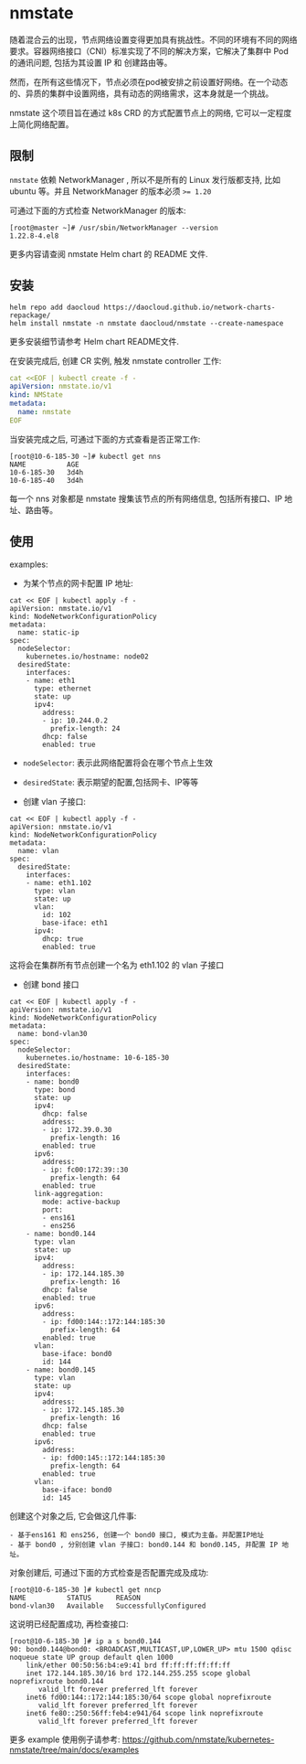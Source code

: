 # nmstate

随着混合云的出现，节点网络设置变得更加具有挑战性。不同的环境有不同的网络要求。容器网络接口（CNI）标准实现了不同的解决方案，它解决了集群中 Pod 的通讯问题, 包括为其设置 IP 和 创建路由等。

然而，在所有这些情况下，节点必须在pod被安排之前设置好网络。在一个动态的、异质的集群中设置网络，具有动态的网络需求，这本身就是一个挑战。

nmstate 这个项目旨在通过 k8s CRD 的方式配置节点上的网络, 它可以一定程度上简化网络配置。

## 限制

`nmstate` 依赖 NetworkManager , 所以不是所有的 Linux 发行版都支持, 比如 ubuntu 等。并且 NetworkManager 的版本必须 `>= 1.20`

可通过下面的方式检查 NetworkManager 的版本:

```shell
[root@master ~]# /usr/sbin/NetworkManager --version
1.22.8-4.el8
```

更多内容请查阅 nmstate Helm chart 的 README 文件.

## 安装

```shell
helm repo add daocloud https://daocloud.github.io/network-charts-repackage/ 
helm install nmstate -n nmstate daocloud/nmstate --create-namespace
```

更多安装细节请参考 Helm chart README文件.

在安装完成后, 创建 CR 实例, 触发 nmstate controller 工作:

```yaml
cat <<EOF | kubectl create -f -
apiVersion: nmstate.io/v1
kind: NMState
metadata:
  name: nmstate
EOF
```

当安装完成之后, 可通过下面的方式查看是否正常工作:

```shell
[root@10-6-185-30 ~]# kubectl get nns
NAME          AGE
10-6-185-30   3d4h
10-6-185-40   3d4h
```

每一个 nns 对象都是 nmstate 搜集该节点的所有网络信息, 包括所有接口、IP 地址、路由等。

## 使用

examples:

- 为某个节点的网卡配置 IP 地址:

```shell
cat << EOF | kubectl apply -f -
apiVersion: nmstate.io/v1
kind: NodeNetworkConfigurationPolicy
metadata:
  name: static-ip
spec:
  nodeSelector:
    kubernetes.io/hostname: node02
  desiredState:
    interfaces:
    - name: eth1
      type: ethernet
      state: up
      ipv4:
        address:
        - ip: 10.244.0.2
          prefix-length: 24
        dhcp: false
        enabled: true
```

- `nodeSelector`: 表示此网络配置将会在哪个节点上生效
- `desiredState`: 表示期望的配置,包括网卡、IP等等

- 创建 vlan 子接口:

```shell
cat << EOF | kubectl apply -f -
apiVersion: nmstate.io/v1
kind: NodeNetworkConfigurationPolicy
metadata:
  name: vlan
spec:
  desiredState:
    interfaces:
    - name: eth1.102
      type: vlan
      state: up
      vlan:
        id: 102
        base-iface: eth1
      ipv4:
        dhcp: true
        enabled: true
```

这将会在集群所有节点创建一个名为 eth1.102 的 vlan 子接口

- 创建 bond 接口

```shell
cat << EOF | kubectl apply -f -
apiVersion: nmstate.io/v1
kind: NodeNetworkConfigurationPolicy
metadata:
  name: bond-vlan30
spec:
  nodeSelector:
    kubernetes.io/hostname: 10-6-185-30
  desiredState:
    interfaces:
    - name: bond0
      type: bond
      state: up
      ipv4:
        dhcp: false
        address:
        - ip: 172.39.0.30
          prefix-length: 16
        enabled: true
      ipv6:
        address:
        - ip: fc00:172:39::30
          prefix-length: 64
        enabled: true
      link-aggregation:
        mode: active-backup
        port:
        - ens161
        - ens256
    - name: bond0.144
      type: vlan
      state: up
      ipv4:
        address:
        - ip: 172.144.185.30
          prefix-length: 16
        dhcp: false
        enabled: true
      ipv6:
        address:
        - ip: fd00:144::172:144:185:30
          prefix-length: 64
        enabled: true
      vlan:
        base-iface: bond0
        id: 144
    - name: bond0.145
      type: vlan
      state: up
      ipv4:
        address:
        - ip: 172.145.185.30
          prefix-length: 16
        dhcp: false
        enabled: true
      ipv6:
        address:
        - ip: fd00:145::172:144:185:30
          prefix-length: 64
        enabled: true
      vlan:
        base-iface: bond0
        id: 145
```

创建这个对象之后, 它会做这几件事:

    - 基于ens161 和 ens256, 创建一个 bond0 接口, 模式为主备。并配置IP地址
    - 基于 bond0 , 分别创建 vlan 子接口: bond0.144 和 bond0.145, 并配置 IP 地址。

对象创建后, 可通过下面的方式检查是否配置完成及成功:

```shell
[root@10-6-185-30 ]# kubectl get nncp
NAME          STATUS      REASON
bond-vlan30   Available   SuccessfullyConfigured
```

这说明已经配置成功, 再检查接口:

```shell
[root@10-6-185-30 ]# ip a s bond0.144
90: bond0.144@bond0: <BROADCAST,MULTICAST,UP,LOWER_UP> mtu 1500 qdisc noqueue state UP group default qlen 1000
    link/ether 00:50:56:b4:e9:41 brd ff:ff:ff:ff:ff:ff
    inet 172.144.185.30/16 brd 172.144.255.255 scope global noprefixroute bond0.144
       valid_lft forever preferred_lft forever
    inet6 fd00:144::172:144:185:30/64 scope global noprefixroute
       valid_lft forever preferred_lft forever
    inet6 fe80::250:56ff:feb4:e941/64 scope link noprefixroute
       valid_lft forever preferred_lft forever
```

更多 example 使用例子请参考: https://github.com/nmstate/kubernetes-nmstate/tree/main/docs/examples

